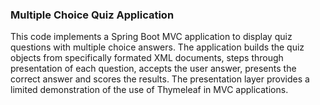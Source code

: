 ### Multiple Choice Quiz Application
This code implements a Spring Boot MVC application to display quiz questions with multiple 
choice answers.  The application builds the quiz objects from specifically formated XML documents, 
steps through presentation of each question, accepts the user answer, presents the correct answer and scores the results.
The presentation layer provides a limited demonstration of the use of Thymeleaf in MVC applications. 

